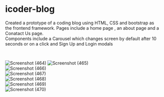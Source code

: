 # icoder-blog
Created a prototype of a coding blog using HTML, CSS and bootstrap as the frontend framework. Pages include a home page , an about page and a Conatact Us page.  
Components include a Carousel which changes screen by default after 10 seconds or on a click and Sign Up and Login modals 

<br />

![Screenshot (464)](https://github.com/arjit06/icoder-blog/assets/108218688/c8411667-d9b8-41db-9fd7-06c3a31d61a9)
![Screenshot (465)](https://github.com/arjit06/icoder-blog/assets/108218688/82a7ebd0-f1d5-404c-9a09-4ed8f37e0d9c)  
![Screenshot (466)](https://github.com/arjit06/icoder-blog/assets/108218688/1c2ce386-157e-41d3-bd74-182341c00ecb)  
![Screenshot (467)](https://github.com/arjit06/icoder-blog/assets/108218688/1cf1fc17-67aa-4d7c-b214-f5707bcc3804)  
![Screenshot (468)](https://github.com/arjit06/icoder-blog/assets/108218688/af7c4fc3-5d23-40a4-a2d1-1720684e7723)  
![Screenshot (469)](https://github.com/arjit06/icoder-blog/assets/108218688/546a5fad-61af-497e-9bfa-cc048ed152f9)  
![Screenshot (470)](https://github.com/arjit06/icoder-blog/assets/108218688/8bd30297-bb26-4730-b3d8-69243c5447cf)  

